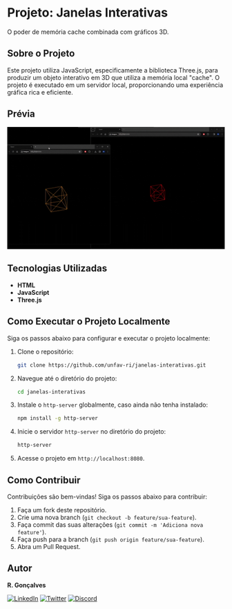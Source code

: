 # Projeto: Janelas Interativas

O poder de memória cache combinada com gráficos 3D.

## Sobre o Projeto

Este projeto utiliza JavaScript, especificamente a biblioteca Three.js, para produzir um objeto interativo em 3D que utiliza a memória local "cache". O projeto é executado em um servidor local, proporcionando uma experiência gráfica rica e eficiente.

## Prévia

<img src="https://github.com/unfav-ri/assets/blob/master/JANELAS-INTERATIVAS/janelas.gif">

## Tecnologias Utilizadas

- **HTML**
- **JavaScript**
- **Three.js**

## Como Executar o Projeto Localmente

Siga os passos abaixo para configurar e executar o projeto localmente:

1. Clone o repositório:
    ```sh
    git clone https://github.com/unfav-ri/janelas-interativas.git
    ```
2. Navegue até o diretório do projeto:
    ```sh
    cd janelas-interativas
    ```
3. Instale o `http-server` globalmente, caso ainda não tenha instalado:
    ```sh
    npm install -g http-server
    ```
4. Inicie o servidor `http-server` no diretório do projeto:
    ```sh
    http-server
    ```
5. Acesse o projeto em `http://localhost:8080`.

## Como Contribuir

Contribuições são bem-vindas! Siga os passos abaixo para contribuir:

1. Faça um fork deste repositório.
2. Crie uma nova branch (`git checkout -b feature/sua-feature`).
3. Faça commit das suas alterações (`git commit -m 'Adiciona nova feature'`).
4. Faça push para a branch (`git push origin feature/sua-feature`).
5. Abra um Pull Request.

## Autor

**R. Gonçalves**

[![LinkedIn](https://img.shields.io/badge/LinkedIn-0077B5?style=for-the-badge&logo=linkedin&logoColor=white)](https://www.linkedin.com/in/unic-ri/)
[![Twitter](https://img.shields.io/badge/Twitter-1DA1F2?style=for-the-badge&logo=twitter&logoColor=white)](https://twitter.com/unic_ri)
[![Discord](https://img.shields.io/badge/Discord-7289DA?style=for-the-badge&logo=discord&logoColor=white)](https://discord.com/users/210427541956198400)
